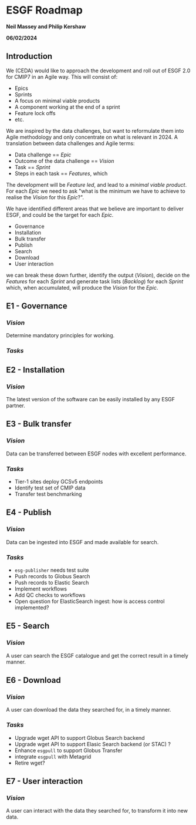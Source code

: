 
# ESGF Roadmap
**Neil Massey and Philip Kershaw**

**06/02/2024**

## Introduction

We (CEDA) would like to approach the development and roll out of ESGF 2.0 for CMIP7 in
an Agile way.  This will consist of:

* Epics
* Sprints
* A focus on minimal viable products
* A component working at the end of a sprint
* Feature lock offs
* etc.

We are inspired by the data challenges, but want to reformulate them into Agile 
methodology and only concentrate on what is relevant in 2024.  A translation between
data challenges and Agile terms:

* Data challenge == *Epic*
* Outcome of the data challenge == *Vision*
* Task == *Sprint*
* Steps in each task == *Features*, which 

The development will be *Feature led*, and lead to a *minimal viable product*.  For each
*Epic* we need to ask "what is the minimum we have to achieve to realise the *Vision* for
this *Epic*?".

We have identified different areas that we believe are important to deliver ESGF, and 
could be the target for each *Epic*.

* Governance
* Installation
* Bulk transfer
* Publish
* Search
* Download
* User interaction

we can break these down further, identify the output (*Vision*), decide on the *Features*
for each *Sprint* and generate task lists (*Backlog*) for each *Sprint* which, when
accumulated, will produce the *Vision* for the *Epic*.

## E1 - Governance

### *Vision*
Determine mandatory principles for working.

### *Tasks*


## E2 - Installation

### *Vision*
The latest version of the software can be easily installed by any ESGF partner.

## E3 - Bulk transfer

### *Vision*
Data can be transferred between ESGF nodes with excellent performance.

### *Tasks*

 - Tier-1 sites deploy GCSv5 endpoints
 - Identify test set of CMIP data
 - Transfer test benchmarking

## E4 - Publish

### *Vision*
Data can be ingested into ESGF and made available for search.

### *Tasks*

 - `esg-publisher` needs test suite
 - Push records to Globus Search
 - Push records to Elastic Search
 - Implement workflows
 - Add QC checks to workflows
 - Open question for ElasticSearch ingest:  how is access control implemented?

## E5 - Search
 
### *Vision* 
A user can search the ESGF catalogue and get the correct result in a timely manner.

## E6 - Download

### *Vision*
A user can download the data they searched for, in a timely manner.

### *Tasks*

 - Upgrade wget API to support Globus Search backend
 - Upgrade wget API to support Elasic Search backend (or STAC) ?
 - Enhance `esgpull` to support Globus Transfer
 - integrate `esgpull` with Metagrid
 - Retire wget?

## E7 - User interaction

### *Vision*
A user can interact with the data they searched for, to transform it into new data.

